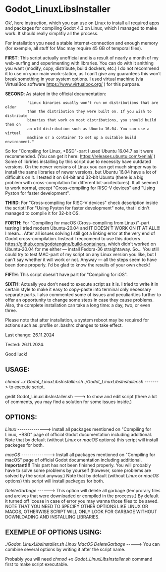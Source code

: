 # Godot_LinuxLibsInstaller

Ok', here instruction, which you can use on Linux to install all required apps
and packages for compiling Godot 4.3 on Linux, which I managed to make work.
It should really simplifiy all the process.

For installation you need a stable internet-connection and enough memory
(for exemple, all stuff for Mac may require 45 GB of temporal files).

**FIRST**: This script actually unofficial and is a result of nearly a month of my
web-surfing and experimenting with libraries. You can do with it anithing you
want (modify, copy, distribute, build dockers, etc.)
I do not recommend it to use on your main work-station, as I can’t give any
guarantees this won't break something in your system options. I used virtual
machine (via VirtualBox software https://www.virtualbox.org/ ) for this purpose.

**SECOND**: As stated in the official documentation:

              "Linux binaries usually won't run on distributions that are older
              than the distribution they were built on. If you wish to distribute
              binaries that work on most distributions, you should build them on
              an old distribution such as Ubuntu 16.04. You can use a virtual
              machine or a container to set up a suitable build environment."

 So for "Compiling for Linux, *BSD"-part I used Ubuntu 16.04.7 as it were
 recommended. (You can get it here: https://releases.ubuntu.com/xenial/ ) Some of
 libriries installing by this script due to necessity have outdated versions. On the
 newer versions of Linux you can get much simper way to install the same libraries of
 newer versions, but Ubuntu 16.04 have a lot of difficultis on it. I tested it on
 64-bit and 32-bit Ubuntu (there is a big problem with cross-compilation for
 different bit-arcitectures). It all seemed to work normal, except "Cross-compiling for
 RISC-V devices" and "Using Pyston for faster development".
 
 **THIRD**: For "Cross-compiling for RISC-V devices" check description inside the script!
 For "Using Pyston for faster development" note, that I didn't managed to compile  it
 for 32-bit OS.
 
 **FORTH**: For "Compiling for macOS (Cross-compiling from Linux)"-part testing I tried
 modern Ubuntu-20.04 and IT DOESN'T WORK ON IT AT ALL!!! I mean... After all issues
 solving I still got a linking error at the very end of Godot cross-compilation.
 Instead I reccomend to use this dockers https://github.com/godotengine/build-containers,
 which didn't worked on Ubuntu-20.04 for me either — install Fedora-36 straightaway.
 So... You still could try to test MAC-part of my script on any Linux version you like,
 but I can't say whether it will work or not. Anyway — all the steps seem to have been
 done properly. I'd be glad to know the results of your own check!

 **FIFTH**: This script doesn't have part for "Compiling for iOS".

 **SIXTH**: Actually you don't need to execute script as it is. I tried to write it in
 certain style to make it easy to copy-paste into terminal only necessary separate
 parts. I also commented some of issues and peculiarities further to offer an opportunity
 to change some steps in case they cause problems. Also, the complete installation can
 take a long time: a day, two, or even three.

 Please note that after installation, a system reboot may be required for actions such
 as .profile or .bashrc changes to take effect.

 Last change: 26.11.2024
 
 Tested: 26.11.2024.
 
 Good luck!


##           USAGE:
 *chmod +x Godot_LinuxLibsInstaller.sh*
 *./Godot_LinuxLibsInstaller.sh* -------> to execute script.


 gedit Godot_LinuxLibsInstaller.sh ---> to show and edit script
					(there a lot of comments, you may find
                                        a solution for some issues inside.)


##           OPTIONS:
 *Linux* --------------> Install all packages mentioned on "Compiling for Linux, *BSD"
                       page of official Godot documentation including additional.
                       Note that by default (without *Linux* or *macOS* options)
                       this script will install packeges for both.

 *macOS* --------------> Install all packages mentioned on "Compiling for macOS"
                       page of official Godot documentation including additional.
		       **Important!!!** This part has not been finished properly.
	 	       You will probably have to solve some problems by yourself
	               (however, some problems are solved by the script anyway.)
                       Note that by default (without *Linux* or *macOS* options)
                       this script will install packeges for both.

 *DeleteGarbage* ------> This option will delete all garbage (temprorary files and arcives
		       that were downloaded or compiled in the proccess.) By default it
		       turned off 'couse in case of error you may wanna those files to be
                       saved. NOTE THAT YOU NEED TO SPECIFY OTHER OPTIONS LIKE LINUX OR
		       MACOS, OTHERWISE SCRIPT WILL ONLY LOOK FOR GARBAGE WITHOUT
                       DOWNLOADING AND INSTALLING LIBRARIES.


##           EXEMPLE OF OPTIONS USING:
 *./Godot_LinuxLibsInstaller.sh Linux MacOS DeleteGarbage* -----> You can combine several
                                                              options by writing it after
                                                              the script name.

 Probably you will need *chmod +x Godot_LinuxLibsInstaller.sh* command first to make
 script executable.
